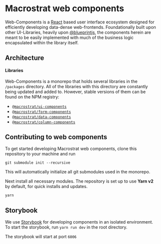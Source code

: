 # Macrostrat web components

Web-Components is a [React](https://reactjs.org/) based user interface ecosystem designed for
efficiently developing data-dense web-frontends. Foundationally built upon other UI-Libraries, heavily
upon [@blueprintjs](https://github.com/palantir/blueprint), the components herein are meant to be easily implemented with much of the business logic encapsulated within the library itself.

## Architecture

#### Libraries

Web-Components is a monorepo that holds several libraries in the `/packages` directory. All of the libraries with this directory are constantly being updated and added to. However, stable versions of them can be found on the NPM registry:

- [`@macrostrat/ui-components`](https://www.npmjs.com/package/@macrostrat/ui-components)
- [`@macrostrat/form-components`](https://www.npmjs.com/package/@macrostrat/form-components)
- [`@macrostrat/data-components`](https://www.npmjs.com/package/@macrostrat/data-components)
- [`@macrostrat/column-components`](https://www.npmjs.com/package/@macrostrat/column-components)

## Contributing to web components

To get started developing Macrostrat web components, clone this repository to your machine and run 

```
git submodule init --recursive
```

This will automatically initialize all git submodules used in the monorepo.

Next install all necessary modules. The repository is set up to use **Yarn v2** by default, for
quick installs and updates.

```
yarn
```

## Storybook

We use [Storybook](https://storybook.js.org/) for developing components in an isolated environment.
To start the storybook, run `yarn run dev` in the root directory.

The storybook will start at port `6006`

